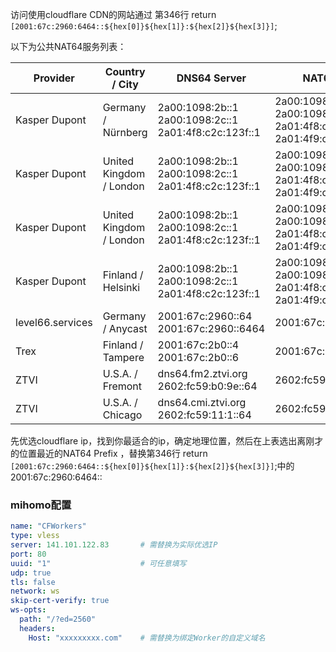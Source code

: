 访问使用cloudflare CDN的网站通过 第346行
return `[2001:67c:2960:6464::${hex[0]}${hex[1]}:${hex[2]}${hex[3]}]`;

以下为公共NAT64服务列表：

| Provider             | Country / City        | DNS64 Server                                                                 | NAT64 Prefix                                                                                                 | DoH | DoT             | Remarks |
|----------------------|-----------------------|-----------------------------------------------------------------------------|-------------------------------------------------------------------------------------------------------------|-----|-----------------|---------|
| Kasper Dupont        | Germany / Nürnberg    | 2a00:1098:2b::1<br>2a00:1098:2c::1<br>2a01:4f8:c2c:123f::1                  | 2a00:1098:2b::<br>2a00:1098:2c:1::<br>2a01:4f8:c2c:123f:64::<br>2a01:4f9:c010:3f02:64::         |     | dot.nat64.dk    |         |
| Kasper Dupont        | United Kingdom / London | 2a00:1098:2b::1<br>2a00:1098:2c::1<br>2a01:4f8:c2c:123f::1                  | 2a00:1098:2b::<br>2a00:1098:2c:1::<br>2a01:4f8:c2c:123f:64::<br>2a01:4f9:c010:3f02:64::         |     | dot.nat64.dk    |         |
| Kasper Dupont        | United Kingdom / London | 2a00:1098:2b::1<br>2a00:1098:2c::1<br>2a01:4f8:c2c:123f::1                  | 2a00:1098:2b::<br>2a00:1098:2c:1::<br>2a01:4f8:c2c:123f:64::<br>2a01:4f9:c010:3f02:64::         |     | dot.nat64.dk    |         |
| Kasper Dupont        | Finland / Helsinki    | 2a00:1098:2b::1<br>2a00:1098:2c::1<br>2a01:4f8:c2c:123f::1                  | 2a00:1098:2b::<br>2a00:1098:2c:1::<br>2a01:4f8:c2c:123f:64::<br>2a01:4f9:c010:3f02:64::         |     | dot.nat64.dk    |         |
| level66.services     | Germany / Anycast     | 2001:67c:2960::64<br>2001:67c:2960::6464                                    | 2001:67c:2960:6464::                                                                                     |     |                 |         |
| Trex                 | Finland / Tampere     | 2001:67c:2b0::4<br>2001:67c:2b0::6                                          | 2001:67c:2b0:db32:0:1::                                                                                 |     |                 |         |
| ZTVI                 | U.S.A. / Fremont      | dns64.fm2.ztvi.org<br>2602:fc59:b0:9e::64                                   | 2602:fc59:b0:64::                                                                                       |     |                 |         |
| ZTVI                 | U.S.A. / Chicago      | dns64.cmi.ztvi.org<br>2602:fc59:11:1::64                                    | 2602:fc59:11:64::                                                                                       |     |                 |         |

先优选cloudflare ip，找到你最适合的ip，确定地理位置，然后在上表选出离刚才的位置最近的NAT64 Prefix  ，替换第346行
return `[2001:67c:2960:6464::${hex[0]}${hex[1]}:${hex[2]}${hex[3]}]`;中的2001:67c:2960:6464::
### mihomo配置

```yaml
name: "CFWorkers"
type: vless
server: 141.101.122.83       # 需替换为实际优选IP
port: 80
uuid: "1"                    # 可任意填写
udp: true
tls: false
network: ws
skip-cert-verify: true
ws-opts:
  path: "/?ed=2560"
  headers:
    Host: "xxxxxxxxx.com"    # 需替换为绑定Worker的自定义域名

